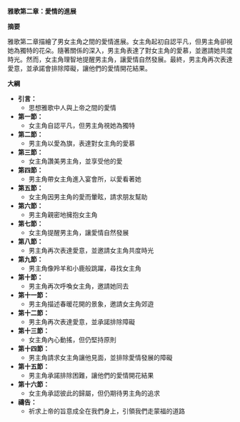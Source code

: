 **雅歌第二章：愛情的進展**

**摘要**

雅歌第二章描繪了男女主角之間的愛情進展。女主角起初自認平凡，但男主角卻視她為獨特的花朵。隨著關係的深入，男主角表達了對女主角的愛慕，並邀請她共度時光。然而，女主角理智地提醒男主角，讓愛情自然發展。最終，男主角再次表達愛意，並承諾會排除障礙，讓他們的愛情開花結果。

**大綱**

* **引言：**
    * 思想雅歌中人與上帝之間的愛情
* **第一節：**
    * 女主角自認平凡，但男主角視她為獨特
* **第二節：**
    * 男主角以愛為旗，表達對女主角的愛慕
* **第三節：**
    * 女主角讚美男主角，並享受他的愛
* **第四節：**
    * 男主角帶女主角進入宴會所，以愛看著她
* **第五節：**
    * 女主角因男主角的愛而暈眩，請求朋友幫助
* **第六節：**
    * 男主角親密地擁抱女主角
* **第七節：**
    * 女主角提醒男主角，讓愛情自然發展
* **第八節：**
    * 男主角再次表達愛意，並邀請女主角共度時光
* **第九節：**
    * 男主角像羚羊和小鹿般跳躍，尋找女主角
* **第十節：**
    * 男主角再次呼喚女主角，邀請她同去
* **第十一節：**
    * 男主角描述春暖花開的景象，邀請女主角郊遊
* **第十二節：**
    * 男主角再次表達愛意，並承諾排除障礙
* **第十三節：**
    * 女主角內心動搖，但仍堅持原則
* **第十四節：**
    * 男主角請求女主角讓他見面，並排除愛情發展的障礙
* **第十五節：**
    * 男主角承諾排除困難，讓他們的愛情開花結果
* **第十六節：**
    * 女主角承認彼此的歸屬，但仍期待男主角的追求
* **禱告：**
    * 祈求上帝的旨意成全在我們身上，引領我們走蒙福的道路